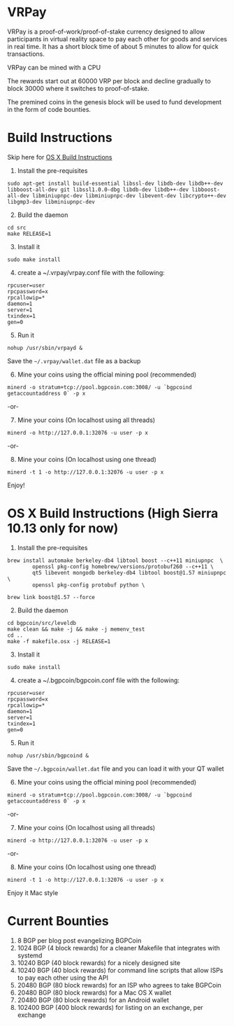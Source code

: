 # VRPay
VRPay is a proof-of-work/proof-of-stake currency designed to allow participants in virtual reality space to pay each other for goods and services in real time.  It has a short block time of about 5 minutes to allow for quick transactions.

VRPay can be mined with a CPU

The rewards start out at 60000 VRP per block and decline gradually to block 30000 where it switches to proof-of-stake. 

The premined coins in the genesis block will be used to fund development in the
form of code bounties.

# Build Instructions

Skip here for [OS X Build Instructions](#os-x-build-instructions)

1. Install the pre-requisites

```
sudo apt-get install build-essential libssl-dev libdb-dev libdb++-dev libboost-all-dev git libssl1.0.0-dbg libdb-dev libdb++-dev libboost-all-dev libminiupnpc-dev libminiupnpc-dev libevent-dev libcrypto++-dev libgmp3-dev libminiupnpc-dev
```

2. Build the daemon

```
cd src
make RELEASE=1
```

3. Install it

```
sudo make install
``` 

4.  create a ~/.vrpay/vrpay.conf file with the following: 
```
rpcuser=user
rpcpassword=x
rpcallowip=*
daemon=1
server=1
txindex=1
gen=0
```

5. Run it
```
nohup /usr/sbin/vrpayd &
```

Save the ```~/.vrpay/wallet.dat``` file as a backup

6. Mine your coins using the official mining pool (recommended)

```
minerd -o stratum+tcp://pool.bgpcoin.com:3008/ -u `bgpcoind getaccountaddress 0` -p x
```

-or-

7. Mine your coins (On localhost using all threads)

```
minerd -o http://127.0.0.1:32076 -u user -p x
```

-or-

8. Mine your coins (On localhost using one thread)
```
minerd -t 1 -o http://127.0.0.1:32076 -u user -p x
```

Enjoy!

# OS X Build Instructions (High Sierra 10.13 only for now)

1. Install the pre-requisites

```
brew install automake berkeley-db4 libtool boost --c++11 miniupnpc  \
        openssl pkg-config homebrew/versions/protobuf260 --c++11 \
        qt5 libevent mongodb berkeley-db4 libtool boost@1.57 miniupnpc \
        openssl pkg-config protobuf python \

brew link boost@1.57 --force
```

2. Build the daemon

```
cd bgpcoin/src/leveldb
make clean && make -j && make -j memenv_test
cd ..
make -f makefile.osx -j RELEASE=1
```

3. Install it
```
sudo make install
```

4.  create a ~/.bgpcoin/bgpcoin.conf file with the following: 
```
rpcuser=user
rpcpassword=x
rpcallowip=*
daemon=1
server=1
txindex=1
gen=0
```

5. Run it
```
nohup /usr/sbin/bgpcoind &
```

Save the ```~/.bgpcoin/wallet.dat``` file and you can load it with your QT wallet

6. Mine your coins using the official mining pool (recommended)

```
minerd -o stratum+tcp://pool.bgpcoin.com:3008/ -u `bgpcoind getaccountaddress 0` -p x
```

-or-

7. Mine your coins (On localhost using all threads)

```
minerd -o http://127.0.0.1:32076 -u user -p x
```

-or-

8. Mine your coins (On localhost using one thread)
```
minerd -t 1 -o http://127.0.0.1:32076 -u user -p x
```

Enjoy it Mac style

# Current Bounties

1. 8 BGP per blog post evangelizing BGPCoin
2. 1024 BGP (4 block rewards) for a cleaner Makefile that integrates with systemd
3. 10240 BGP (40 block rewards) for a nicely designed site
4. 10240 BGP (40 block rewards) for command line scripts that allow ISPs to pay each other using the API
5. 20480 BGP (80 block rewards) for an ISP who agrees to take BGPCoin
6. 20480 BGP (80 block rewards) for a Mac OS X wallet
7. 20480 BGP (80 block rewards) for an Android wallet
8. 102400 BGP (400 block rewards) for listing on an exchange, per exchange
